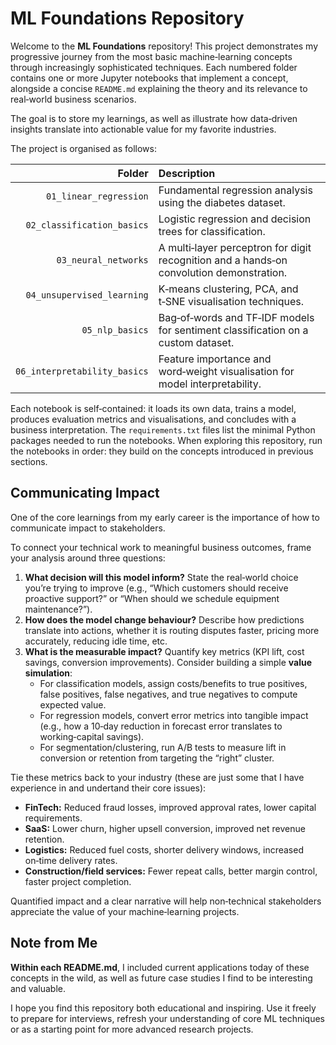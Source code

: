 # ML Foundations Repository

Welcome to the **ML Foundations** repository!  This project demonstrates my
progressive journey from the most basic machine‑learning concepts through
increasingly sophisticated techniques.  Each numbered folder contains one or
more Jupyter notebooks that implement a concept, alongside a concise
`README.md` explaining the theory and its relevance to real‑world business
scenarios.  

The goal is to store my learnings, as well as
illustrate how data‑driven insights translate into actionable value for my favorite industries.

The project is organised as follows:

| Folder | Description |
|-------:|:-----------|
| `01_linear_regression` | Fundamental regression analysis using the diabetes dataset. |
| `02_classification_basics` | Logistic regression and decision trees for classification. |
| `03_neural_networks` | A multi‑layer perceptron for digit recognition and a hands‑on convolution demonstration. |
| `04_unsupervised_learning` | K‑means clustering, PCA, and t‑SNE visualisation techniques. |
| `05_nlp_basics` | Bag‑of‑words and TF‑IDF models for sentiment classification on a custom dataset. |
| `06_interpretability_basics` | Feature importance and word‑weight visualisation for model interpretability. |

Each notebook is self‑contained: it loads its own data, trains a model,
produces evaluation metrics and visualisations, and concludes with a business
interpretation.  The `requirements.txt` files list the minimal Python
packages needed to run the notebooks.  When exploring this repository, run the
notebooks in order: they build on the concepts introduced in previous
sections.

## Communicating Impact

One of the core learnings from my early career is the importance of how to communicate impact to stakeholders. 

To connect your technical work to meaningful business outcomes, frame your analysis around three questions:

1. **What decision will this model inform?** State the real‑world choice you’re trying to improve (e.g., “Which customers should receive proactive support?” or “When should we schedule equipment maintenance?”).
2. **How does the model change behaviour?** Describe how predictions translate into actions, whether it is routing disputes faster, pricing more accurately, reducing idle time, etc.
3. **What is the measurable impact?** Quantify key metrics (KPI lift, cost savings, conversion improvements). Consider building a simple **value simulation**:
   - For classification models, assign costs/benefits to true positives, false positives, false negatives, and true negatives to compute expected value.
   - For regression models, convert error metrics into tangible impact (e.g., how a 10‑day reduction in forecast error translates to working‑capital savings).
   - For segmentation/clustering, run A/B tests to measure lift in conversion or retention from targeting the “right” cluster.

Tie these metrics back to your industry (these are just some that I have experience in and undertand their core issues):  

- **FinTech:** Reduced fraud losses, improved approval rates, lower capital requirements.
- **SaaS:** Lower churn, higher upsell conversion, improved net revenue retention.  
- **Logistics:** Reduced fuel costs, shorter delivery windows, increased on‑time delivery rates.  
- **Construction/field services:** Fewer repeat calls, better margin control, faster project completion.

Quantified impact and a clear narrative will help non‑technical stakeholders appreciate the value of your machine‑learning projects.

## Note from Me

**Within each README.md**, I included current applications today of these concepts in the wild, as well as future case studies I find to be interesting and valuable.

I hope you find this repository both educational and inspiring.  Use it
freely to prepare for interviews, refresh your understanding of core ML
techniques or as a starting point for more advanced research projects.
